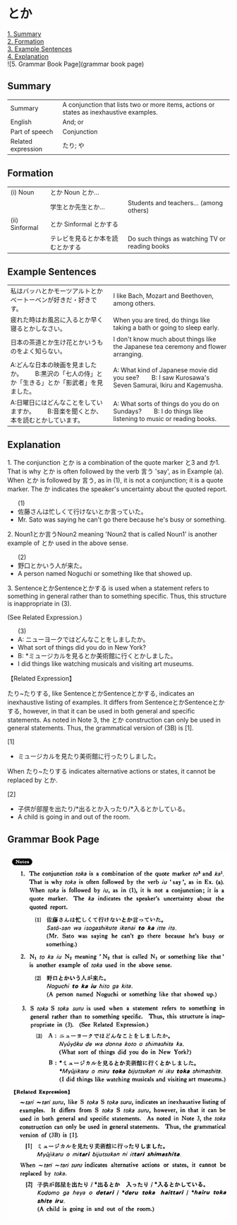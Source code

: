 # とか

[1. Summary](#summary)<br>
[2. Formation](#formation)<br>
[3. Example Sentences](#example-sentences)<br>
[4. Explanation](#explanation)<br>
![5. Grammar Book Page](grammar book page)<br>


## Summary

<table><tr>   <td>Summary</td>   <td>A conjunction that lists two or more items, actions or states as inexhaustive examples.</td></tr><tr>   <td>English</td>   <td>And; or</td></tr><tr>   <td>Part of speech</td>   <td>Conjunction</td></tr><tr>   <td>Related expression</td>   <td>たり; や</td></tr></table>

## Formation

<table class="table"> <tbody><tr class="tr head"> <td class="td"><span class="numbers">(i)</span> <span> <span class="bold">Noun</span></span></td> <td class="td"><span class="concept">とか</span><span> Noun <span class="concept">とか</span>…</span></td> <td class="td"><span>&nbsp;</span></td> </tr> <tr class="tr"> <td class="td"><span>&nbsp;</span></td> <td class="td"><span>学生<span class="concept">とか</span>先生<span class="concept">とか</span>…</span> </td> <td class="td"><span>Students    and teachers… (among others)</span> </td> </tr> <tr class="tr head"> <td class="td"><span class="numbers">(ii)</span> <span> <span class="bold">Sinformal</span></span></td> <td class="td"><span class="concept">とか</span><span> Sinformal <span class="concept">とかする</span></span></td> <td class="td"><span>&nbsp;</span></td> </tr> <tr class="tr"> <td class="td"><span>&nbsp;</span></td> <td class="td"><span>テレビを見る<span class="concept">とか</span>本を読む<span class="concept">とかする</span></span> </td> <td class="td"><span>Do    such things as watching TV or reading books</span></td> </tr></tbody></table>

## Example Sentences

<table><tr>   <td>私はバッハとかモーツアルトとかベートーベンが好きだ・好きです。</td>   <td>I like Bach, Mozart and Beethoven, among others.</td></tr><tr>   <td>疲れた時はお風呂に入るとか早く寝るとかしなさい。</td>   <td>When you are tired, do things like taking a bath or going to sleep early.</td></tr><tr>   <td>日本の茶道とか生け花とかいうものをよく知らない。</td>   <td>I don't know much about things like the Japanese tea ceremony and flower arranging.</td></tr><tr>   <td>A:どんな日本の映画を見ましたか。  B:黒沢の「七人の侍」とか「生きる」とか「影武者」を見ました。</td>   <td>A: What kind of Japanese movie did you see?&emsp;&emsp;B: I saw Kurosawa's Seven Samurai, Ikiru and Kagemusha.</td></tr><tr>   <td>A:日曜日にはどんなことをしていますか。  B:音楽を聞くとか、本を読むとかしています。</td>   <td>A: What sorts of things do you do on Sundays?&emsp;&emsp;B: I do things like listening to music or reading books.</td></tr></table>

## Explanation

<p>1. The conjunction <span class="cloze">とか</span> is a combination of the quote marker と3 and か1. That is why <span class="cloze">とか</span> is often followed by the verb 言う 'say', as in Example (a). When <span class="cloze">とか</span> is followed by 言う, as in (1), it is not a conjunction; it is a quote marker. The か indicates the speaker's uncertainty about the quoted report.</p>  <ul>(1) <li>佐藤さんは忙しくて行けない<span class="cloze">とか</span>言っていた。</li> <li>Mr. Sato was saying he can't go there because he's busy or something.</li> </ul>  <p>2. Noun1<span class="cloze">とか</span>言うNoun2 meaning 'Noun2 that is called Noun1' is another example of <span class="cloze">とか</span> used in the above sense.</p>  <ul>(2) <li>野口<span class="cloze">とか</span>いう人が来た。</li> <li>A person named Noguchi or something like that showed up.</li> </ul>  <p>3. Sentence<span class="cloze">とか</span>Sentence<span class="cloze">とか</span>する is used when a statement refers to something in general rather than to something specific. Thus, this structure is inappropriate in (3).</p>  <p>(See Related Expression.)</p>  <ul>(3) <li>A: ニューヨークではどんなことをしましたか。</li> <li>What sort of things did you do in New York?</li> <div class="divide"></div> <li>B: *ミュージカルを見る<span class="cloze">とか</span>美術館に行く<span class="cloze">とか</span>しました。</li> <li>I did things like watching musicals and visiting art museums.</li> </ul>  <p>【Related Expression】</p>  <p>たり~たりする, like Sentence<span class="cloze">とか</span>Sentence<span class="cloze">とか</span>する, indicates an inexhaustive listing of examples. It differs from Sentence<span class="cloze">とか</span>Sentence<span class="cloze">とか</span>する, however, in that it can be used in both general and specific statements. As noted in Note 3, the <span class="cloze">とか</span> construction can only be used in general statements. Thus, the grammatical version of (3B) is [1].</p>  <p>[1]</p>  <ul> <li>ミュージカルを見たり美術館に行ったりしました。</li> </ul>  <p>When たり~たりする indicates alternative actions or states, it cannot be replaced by <span class="cloze">とか</span>.  <p>[2]</p>  <ul> <li>子供が部屋を出たり/*出る<span class="cloze">とか</span>入ったり/*入る<span class="cloze">とか</span>している。</li> <li>A child is going in and out of the room.</li> </ul>

## Grammar Book Page

![](../img/Basicとか.png)


